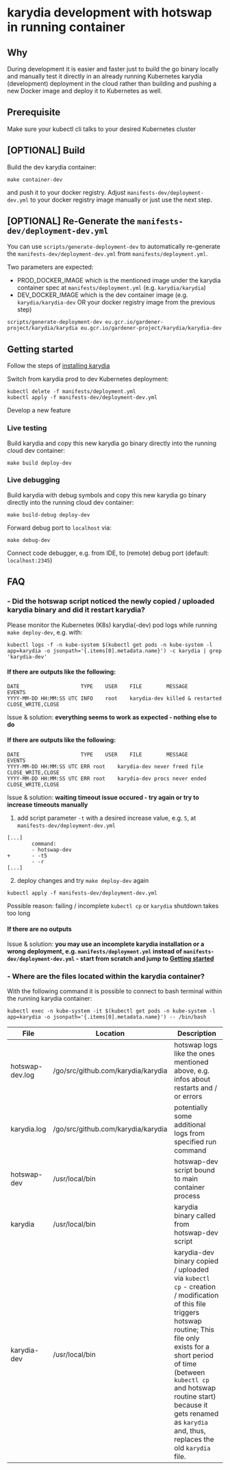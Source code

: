 # karydia development with hotswap in running container

## Why

During development it is easier and faster just to build the go binary locally
and manually test it directly in an already running Kubernetes karydia
(development) deployment in the cloud rather than building and pushing a new
Docker image and deploy it to Kubernetes as well.

## Prerequisite
Make sure your kubectl cli talks to your desired Kubernetes cluster

## [OPTIONAL] Build

Build the dev karydia container:
```
make container-dev
```
and push it to your docker registry.
Adjust `manifests-dev/deployment-dev.yml` to your docker registry image manually or just use the next step.

## [OPTIONAL] Re-Generate the `manifests-dev/deployment-dev.yml`

You can use `scripts/generate-deployment-dev` to automatically re-generate the
`manifests-dev/deployment-dev.yml` from `manifests/deployment.yml`.

Two parameters are expected:
- PROD_DOCKER_IMAGE which is the mentioned image under the karydia container spec at
`manifests/deployment.yml` (e.g. `karydia/karydia`)
- DEV_DOCKER_IMAGE which is the dev container image (e.g. `karydia/karydia-dev` OR your docker registry image from the previous step)
```
scripts/generate-deployment-dev eu.gcr.io/gardener-project/karydia/karydia eu.gcr.io/gardener-project/karydia/karydia-dev
```

## <a name="getting-started"></a> Getting started

Follow the steps of [installing karydia](../install.md)

Switch from karydia prod to dev Kubernetes deployment:
```
kubectl delete -f manifests/deployment.yml
kubectl apply -f manifests-dev/deployment-dev.yml
```

Develop a new feature

### Live testing

Build karydia and copy this new karydia go binary directly into the running cloud dev container:
```
make build deploy-dev
```

### Live debugging

Build karydia with debug symbols and copy this new karydia go binary directly into the running cloud dev container:
```
make build-debug deploy-dev
```

Forward debug port to `localhost` via:
```
make debug-dev
```

Connect code debugger, e.g. from IDE, to (remote) debug port (default: `localhost:2345`)

## FAQ

### - Did the hotswap script noticed the newly copied / uploaded karydia binary and did it restart karydia?

Please monitor the Kubernetes (K8s) karydia(-dev) pod logs while running `make deploy-dev`, e.g. with:
```
kubectl logs -f -n kube-system $(kubectl get pods -n kube-system -l app=karydia -o jsonpath='{.items[0].metadata.name}') -c karydia | grep 'karydia-dev'
```

#### If there are outputs like the following:
```
DATE                   	TYPE	USER  	FILE       	MESSAGE           	EVENTS
YYYY-MM-DD HH:MM:SS UTC	INFO	root  	karydia-dev	killed & restarted	CLOSE_WRITE,CLOSE
```
Issue & solution: __everything seems to work as expected - nothing else to do__

#### If there are outputs like the following:
```
DATE                   	TYPE	USER  	FILE       	MESSAGE           	EVENTS
YYYY-MM-DD HH:MM:SS UTC	ERR	root  	karydia-dev	never freed file  	CLOSE_WRITE,CLOSE
YYYY-MM-DD HH:MM:SS UTC	ERR	root  	karydia-dev	procs never ended 	CLOSE_WRITE,CLOSE
```
Issue & solution: __waiting timeout issue occured - try again or try to increase timeouts manually__

1. add script parameter `-t` with a desired increase value, e.g. `5`, at `manifests-dev/deployment-dev.yml`
```
[...]
        command:
        - hotswap-dev
+       - -t5
        - -r
[...]
```
2. deploy changes and try `make deploy-dev` again
```
kubectl apply -f manifests-dev/deployment-dev.yml
```

Possible reason: failing / incomplete `kubectl cp` or `karydia` shutdown takes too long

#### If there are no outputs

Issue & solution: __you may use an incomplete karydia installation or a wrong deployment, e.g. `manifests/deployment.yml` instead of `manifests-dev/deployment-dev.yml` - start from scratch and jump to [Getting started](#getting-started)__

### - Where are the files located within the karydia container?

With the following command it is possible to connect to bash terminal within the running karydia container:
```
kubectl exec -n kube-system -it $(kubectl get pods -n kube-system -l app=karydia -o jsonpath='{.items[0].metadata.name}') -- /bin/bash
```

File            | Location                           | Description
--------------- | ---------------------------------- | ---------------------------------
hotswap-dev.log | /go/src/github.com/karydia/karydia | hotswap logs like the ones mentioned above, e.g. infos about restarts and / or errors
karydia.log     | /go/src/github.com/karydia/karydia | potentially some additional logs from specified run command
hotswap-dev     | /usr/local/bin                     | hotswap-dev script bound to main container process
karydia         | /usr/local/bin                     | karydia binary called from hotswap-dev script
karydia-dev     | /usr/local/bin                     | karydia-dev binary copied / uploaded via `kubectl cp` - creation / modification of this file triggers hotswap routine; This file only exists for a short period of time (between `kubectl cp` and hotswap routine start) because it gets renamed as `karydia` and, thus, replaces the old `karydia` file.

